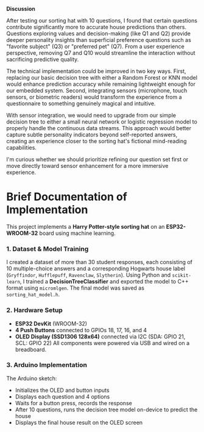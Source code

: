 **Discussion**

After testing our sorting hat with 10 questions, I found that certain questions contribute significantly more to accurate house predictions than others. Questions exploring values and decision-making (like Q1 and Q2) provide deeper personality insights than superficial preference questions such as "favorite subject" (Q3) or "preferred pet" (Q7). From a user experience perspective, removing Q7 and Q10 would streamline the interaction without sacrificing predictive quality.

The technical implementation could be improved in two key ways. First, replacing our basic decision tree with either a Random Forest or KNN model would enhance prediction accuracy while remaining lightweight enough for our embedded system. Second, integrating sensors (microphone, touch sensors, or biometric readers) would transform the experience from a questionnaire to something genuinely magical and intuitive.

With sensor integration, we would need to upgrade from our simple decision tree to either a small neural network or logistic regression model to properly handle the continuous data streams. This approach would better capture subtle personality indicators beyond self-reported answers, creating an experience closer to the sorting hat's fictional mind-reading capabilities.

I'm curious whether we should prioritize refining our question set first or move directly toward sensor enhancement for a more immersive experience.


# Brief Documentation of Implementation

This project implements a **Harry Potter-style sorting hat** on an **ESP32-WROOM-32** board using machine learning.

### 1. Dataset & Model Training

I created a dataset of more than 30 student responses, each consisting of 10 multiple-choice answers and a corresponding Hogwarts house label (`Gryffindor`, `Hufflepuff`, `Ravenclaw`, `Slytherin`).
Using Python and `scikit-learn`, I trained a **DecisionTreeClassifier** and exported the model to C++ format using `micromlgen`. The final model was saved as `sorting_hat_model.h`.

### 2. Hardware Setup

* **ESP32 DevKit** (WROOM-32)
* **4 Push Buttons** connected to GPIOs 18, 17, 16, and 4
* **OLED Display (SSD1306 128x64)** connected via I2C (SDA: GPIO 21, SCL: GPIO 22)
  All components were powered via USB and wired on a breadboard.

### 3. Arduino Implementation

The Arduino sketch:

* Initializes the OLED and button inputs
* Displays each question and 4 options
* Waits for a button press, records the response
* After 10 questions, runs the decision tree model on-device to predict the house
* Displays the final house result on the OLED screen
